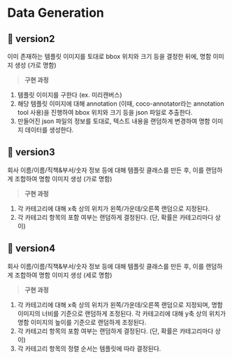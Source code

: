 # Data Generation 

## 📂 version2
이미 존재하는 템플릿 이미지를 토대로 bbox 위치와 크기 등을 결정한 뒤에, 명함 이미지 생성 (가로 명함)
> **구현 과정**
1) 템플릿 이미지를 구한다 (ex. 미리캔버스) 
2) 해당 템플릿 이미지에 대해 annotation (이때, coco-annotator라는 annotation tool 사용)을 진행하여 bbox 위치와 크기 등을 json 파일로 추출한다. 
3) 만들어진 json 파일의 정보를 토대로, 텍스트 내용을 랜덤하게 변경하여 명함 이미지 데이터를 생성한다.

## 📂 version3
회사 이름/이름/직책&부서/숫자 정보 등에 대해 템플릿 클래스를 만든 후, 이를 랜덤하게 조합하여 명함 이미지 생성 (가로 명함)
> **구현 과정**
1) 각 카테고리에 대해 x축 상의 위치가 왼쪽/가운데/오른쪽 랜덤으로 지정된다.
2) 각 카테고리 항목의 포함 여부는 랜덤하게 결정된다. (단, 확률은 카테고리마다 상이)

## 📂 version4
회사 이름/이름/직책&부서/숫자 정보 등에 대해 템플릿 클래스를 만든 후, 이를 랜덤하게 조합하여 명함 이미지 생성 (세로 명함)
> **구현 과정**
1) 각 카테고리에 대해 x축 상의 위치가 왼쪽/가운데/오른쪽 랜덤으로 지정되며, 명함 이미지의 너비를 기준으로 랜덤하게 조정된다. 
   각 카테고리에 대해 y축 상의 위치가 명함 이미지의 높이를 기준으로 랜덤하게 조정된다. 
2) 각 카테고리 항목의 포함 여부는 랜덤하게 결정된다. (단, 확률은 카테고리마다 상이)
3) 각 카테고리 항목의 정렬 순서는 템플릿에 따라 결정된다.
